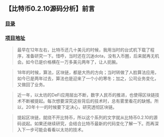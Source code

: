 ## 【比特币0.2.10源码分析】前言
### [目录](../README.md)
### [项目地址](https://github.com/lijinchao2007/bitcoin_0_2_10)

>最早在12年左右，比特币还几十美元的时候，我用当时的台式机下载了程序，准备研究一下。惜呼，当时还在沉迷dota，没有入币圈，后来就再无机会。如今已是价格横在一万多美元两年了，让人扼腕。

>18年的时候，算法，区块链，都是大热的方向；当时转做了人脸算法应用，如今已是两年过去，算法也是迎来了一个小的寒冬；加之，公司业务变化，又做回了业务。

>近一年，以太坊的DeFi应用层出不断，数字人民币的推进，也使得区块链技术不断被提起。每次想要深究这些背后的技术时，总有雾里看花的缺憾。所以，20年十一的时候要下定决心，研究透彻区块链。

>提起区块链，就绕不开比特币，所以这个系列的文字就从比特币0.2.10的源码说起。如果还继续研究，会结合比特币最新的代码变化了解一下。而再深入下一步可能会看看以太坊的技术。
